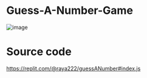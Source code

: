 # Guess-A-Number-Game
![image](https://user-images.githubusercontent.com/117087939/215816114-9f047c6d-65f1-48cc-bbf8-b0f8bba1daca.png)
# Source code
https://replit.com/@raya222/guessANumber#index.js



